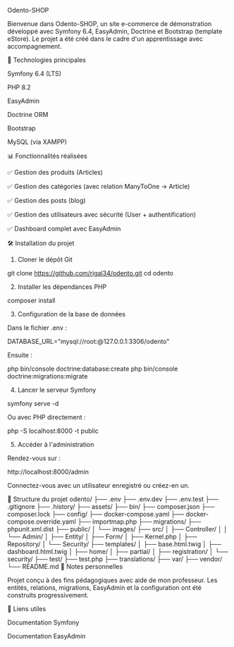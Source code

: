 Odento-SHOP

Bienvenue dans Odento-SHOP, un site e-commerce de démonstration développé avec Symfony 6.4, EasyAdmin, Doctrine et Bootstrap (template eStore). Le projet a été créé dans le cadre d'un apprentissage avec accompagnement.

🔧 Technologies principales

Symfony 6.4 (LTS)

PHP 8.2

EasyAdmin

Doctrine ORM

Bootstrap

MySQL (via XAMPP)

📊 Fonctionnalités réalisées

✅ Gestion des produits (Articles)

✅ Gestion des catégories (avec relation ManyToOne -> Article)

✅ Gestion des posts (blog)

✅ Gestion des utilisateurs avec sécurité (User + authentification)

✅ Dashboard complet avec EasyAdmin

🛠️ Installation du projet

1. Cloner le dépôt Git

git clone https://github.com/rigal34/odento.git
cd odento

2. Installer les dépendances PHP

composer install

3. Configuration de la base de données

Dans le fichier .env :

DATABASE_URL="mysql://root:@127.0.0.1:3306/odento"

Ensuite :

php bin/console doctrine:database:create
php bin/console doctrine:migrations:migrate

4. Lancer le serveur Symfony

symfony serve -d

Ou avec PHP directement :

php -S localhost:8000 -t public

5. Accéder à l'administration

Rendez-vous sur :

http://localhost:8000/admin

Connectez-vous avec un utilisateur enregistré ou créez-en un.

📂 Structure du projet
odento/
├── .env
├── .env.dev
├── .env.test
├── .gitignore
├── .history/
├── assets/
├── bin/
├── composer.json
├── composer.lock
├── config/
├── docker-compose.yaml
├── docker-compose.override.yaml
├── importmap.php
├── migrations/
├── phpunit.xml.dist
├── public/
│   └── images/
├── src/
│   ├── Controller/
│   │   └── Admin/
│   ├── Entity/
│   ├── Form/
│   ├── Kernel.php
│   ├── Repository/
│   └── Security/
├── templates/
│   ├── base.html.twig
│   ├── dashboard.html.twig
│   ├── home/
│   ├── partial/
│   ├── registration/
│   └── security/
├── test/
├── test.php
├── translations/
├── var/
├── vendor/
└── README.md
💼 Notes personnelles

Projet conçu à des fins pédagogiques avec aide de mon professeur. Les entités, relations, migrations, EasyAdmin et la configuration ont été construits progressivement.

🔗 Liens utiles

Documentation Symfony

Documentation EasyAdmin

